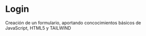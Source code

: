 # Login
Creación de un formulario, aportando concocimientos básicos de JavaScript, HTML5 y TAILWIND
